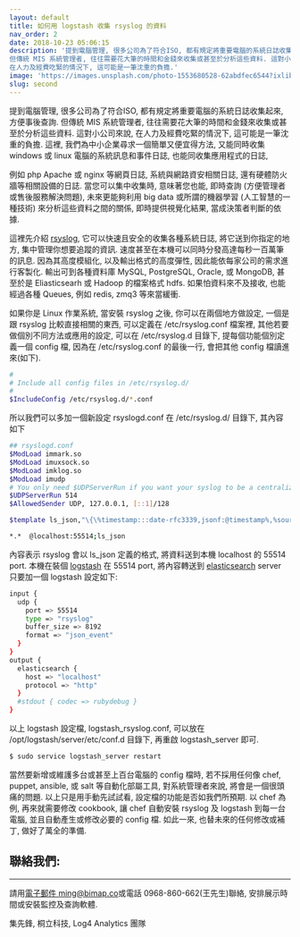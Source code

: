 ```yaml
---
layout: default
title: 如何用 logstash 收集 rsyslog 的資料
nav_order: 2
date: 2018-10-23 05:06:15
description: '提到電腦管理, 很多公司為了符合ISO, 都有規定將重要電腦的系統日誌收集起來, 方便事後查詢.
但傳統 MIS 系統管理者, 往往需要花大筆的時間和金錢來收集或甚至於分析這些資料. 這對小公司來說,
在人力及經費吃緊的情況下, 這可能是一筆沈重的負擔.'
image: 'https://images.unsplash.com/photo-1553680528-62abdfec6544?ixlib=rb-1.2.1&ixid=eyJhcHBfaWQiOjEyMDd9&auto=format&fit=crop&w=1650&q=80'
slug: second
---
```


提到電腦管理, 很多公司為了符合ISO, 都有規定將重要電腦的系統日誌收集起來, 方便事後查詢.
但傳統 MIS 系統管理者, 往往需要花大筆的時間和金錢來收集或甚至於分析這些資料. 這對小公司來說,
在人力及經費吃緊的情況下, 這可能是一筆沈重的負擔. 這裡, 我們為中小企業尋求一個簡單又便宜得方法,
又能同時收集 windows 或 linux 電腦的系統訊息和事件日誌, 也能同收集應用程式的日誌,

例如 php Apache 或 nginx 等網頁日誌, 系統與網路資安相關日誌, 還有硬體防火牆等相關設備的日誌.
當您可以集中收集時, 意味著您也能, 即時查詢 (方便管理者或售後服務解決問題), 未來更能夠利用 big data
或所謂的機器學習 (人工智慧的一種技術) 來分析這些資料之間的關係, 即時提供視覺化結果, 當成決策者判斷的依據.

>

這裡先介紹 [rsyslog](http://www.rsyslog.com/), 它可以快速且安全的收集各種系統日誌, 將它送到你指定的地方,
集中管理你想要追蹤的資訊. 速度甚至在本機可以同時分發高達每秒一百萬筆的訊息. 因為其高度模組化,
以及輸出格式的高度彈性, 因此能依每家公司的需求進行客製化. 輸出可到各種資料庫 MySQL, PostgreSQL,
Oracle, 或 MongoDB, 甚至於是 Eliasticsearh 或 Hadoop 的檔案格式 hdfs. 如果怕資料來不及接收,
也能經過各種 Queues, 例如 redis, zmq3 等來當緩衝.

>

如果你是 Linux 作業系統, 當安裝 rsyslog 之後, 你可以在兩個地方做設定, 一個是跟 rsyslog 比較直接相關的東西,
可以定義在 /etc/rsyslog.conf 檔案裡, 其他若要做個別不同方法或應用的設定, 可以在 /etc/rsyslog.d
目錄下, 提每個功能個別定義一個 config 檔, 因為在 /etc/rsyslog.conf 的最後一行, 會把其他 config 檔讀進來(如下).

```bash
#
# Include all config files in /etc/rsyslog.d/
#
$IncludeConfig /etc/rsyslog.d/*.conf
```

所以我們可以多加一個新設定 rsyslogd.conf 在 /etc/rsyslog.d/ 目錄下, 其內容如下

```bash
## rsyslogd.conf
$ModLoad immark.so
$ModLoad imuxsock.so
$ModLoad imklog.so
$ModLoad imudp
# You only need $UDPServerRun if you want your syslog to be a centralized server.
$UDPServerRun 514
$AllowedSender UDP, 127.0.0.1, [::1]/128

$template ls_json,"\{\%timestamp:::date-rfc3339,jsonf:@timestamp%,%source:::jsonf:@source_host%,\"@source\":\"syslog://%fromhost-ip:::json%\",\"@message\":\"%timestamp% %app-name%:%msg:::json%\",\"@fields\":\{\%syslogfacility-text:::jsonf:facility%,%syslogseverity-text:::jsonf:severity%,%app-name:::jsonf:program%,%procid:::jsonf:processid%}}"

*.*  @localhost:55514;ls_json
```


內容表示 rsyslog 會以 ls_json 定義的格式, 將資料送到本機 localhost 的 55514 port.
本機在裝個 [logstash](https://www.elastic.co/products/logstash) 在 55514 port,
將內容轉送到 [elasticsearch](https://www.elastic.co/products/elasticsearch) server 只要加一個 logstash
設定如下:

```bash
input {
  udp {
    port => 55514
    type => "rsyslog"
    buffer_size => 8192
    format => "json_event"
  }
}
output {
  elasticsearch {
    host => "localhost"
    protocol => "http"
  }
  #stdout { codec => rubydebug }
}
```

以上 logstash 設定檔, logstash_rsyslog.conf, 可以放在 /opt/logstash/server/etc/conf.d
目錄下, 再重啟 logstash_server 即可.

```bash
$ sudo service logstash_server restart
```
>

當然要新增或維護多台或甚至上百台電腦的 config 檔時, 若不採用任何像 chef, puppet, ansible,
或 salt 等自動化部屬工具, 對系統管理者來說, 將會是一個很頭痛的問題.
以上只是用手動先試試看, 設定檔的功能是否如我們所預期. 以 chef 為例, 再來就需要修改 cookbook,
讓 chef 自動安裝 rsyslog 及 logstash 到每一台電腦, 並且自動產生或修改必要的 config 檔.
如此一來, 也替未來的任何修改或補丁, 做好了萬全的準備.

>

## 聯絡我們:
---------------------

請用[電子郵件 ming@bimap.co](mailto:ming@bimap.co)或電話 0968-860-662(王先生)聯絡,
安排展示時間或安裝監控及查詢軟體.

>

集先鋒, 桐立科技, Log4 Analytics 團隊
